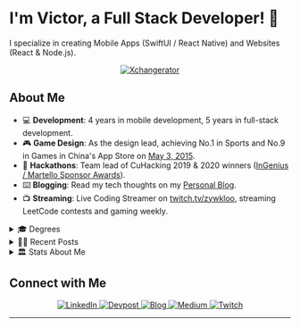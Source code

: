 # I'm Victor, a Full Stack Developer! 👋

I specialize in creating Mobile Apps (SwiftUI / React Native) and Websites (React & Node.js).

<p align="center">
  <a href="https://github.com/ZZZ-RecSys/ZZZ-MovieSearch-Client">
    <img src="https://github.com/ZZZ-RecSys/ZZZ-MovieSearch-Client/assets/18610590/211c3c31-7c9e-47b9-81ef-5210c4f1ed73" alt="Xchangerator" />
  </a>
</p>

## About Me

- 💻 **Development**: 4 years in mobile development, 5 years in full-stack development.
- 🎮 **Game Design**: As the design lead, achieving No.1 in Sports and No.9 in Games in China's App Store on [May 3, 2015](https://www.linkedin.com/in/yiweiz315/overlay/experience/793181145/multiple-media-viewer/?profileId=ACoAAAiuV8IBlPS-3MR67sLJM3hfVdSAEgwG3ZY&treasuryMediaId=1605155219338).
- 🌱 **Hackathons**: Team lead of CuHacking 2019 & 2020 winners ([InGenius / Martello Sponsor Awards](https://devpost.com/zywkloo)).
- ⌨️ **Blogging**: Read my tech thoughts on my [Personal Blog](https://zywkloo.github.io/).
- 📺 **Streaming**: Live Coding Streamer on [twitch.tv/zywkloo](https://www.twitch.tv/zywkloo), streaming LeetCode contests and gaming weekly.

<details>
  <summary>🎓 Degrees</summary>
  
  - 📖 Master of Data Science, UBC, Vancouver, Canada
  - 🍁 B.Sc. in Computer Science, Carleton University, Ottawa, Canada
  - 🏙️ B.Eng. in Urban Planning, Peking University, Beijing, China
  - 🥇 Carleton University Medal in Computer Science, 2020 Fall
</details>

<details>
  <summary>✍🏻 Recent Posts</summary>
  
  - 🏙️ [Choosing the Right JavaScript Data Visualization Framework: Insights and Comparisons](https://zywkloo.medium.com/choosing-the-right-javascript-data-visualization-framework-insights-and-comparisons-6325b8d66969)
  - ⚛️ [3 Lessons Taught w/ React-Part 1:State Updates](https://zywkloo.medium.com/lessons-learned-to-improve-react-performance-b722c9b992e6)
  - ⚛️ [React-Native-Meteor: FB/Google Login & OAuth](https://zywkloo.github.io/React-Native-Meteor-SocialLogin/)
  - 🎲 [Board Game A.I.: from Deep Blue to Alpha Go](https://zywkloo.medium.com/board-game-a-i-from-deep-blue-to-alpha-go-4dffb5276064)
</details>

<details>
  <summary> 🏛️ Stats About Me </summary>

<p align="center">
  <img src="https://github-readme-stats.vercel.app/api?username=zywkloo&show_icons=true&count_private=true&include_all_commits=true&line_height=21" alt="Yw's Github Stats" />
  <img src="https://github-profile-trophy.vercel.app/?username=zywkloo&column=7" alt="Yiwei's Github Trophy" />
</p>
</details>

## Connect with Me

<p align="center">
  <!-- LinkedIn -->
  <a href="https://www.linkedin.com/in/yiwei-zhang-4aa93840/">
    <img alt="LinkedIn" src="https://img.shields.io/badge/LinkedIn-%230077B5.svg?&style=for-the-badge&logo=linkedin&logoColor=white" />
  </a>
  <!-- Devpost -->
  <a href="https://devpost.com/zywkloo">
    <img alt="Devpost" src="https://img.shields.io/badge/Devpost-%230176BE.svg?&style=for-the-badge&logo=devpost&logoColor=white" />
  </a>
  <!-- Personal Blog -->
  <a href="https://zywkloo.github.io/">
    <img alt="Blog" src="https://img.shields.io/badge/Blog-%2333CCCC.svg?&style=for-the-badge&logo=wordpress&logoColor=white" />
  </a>
  <!-- Medium -->
  <a href="https://zywkloo.medium.com/">
    <img alt="Medium" src="https://img.shields.io/badge/Medium-%23000000.svg?&style=for-the-badge&logo=medium&logoColor=white"/>
  </a>
    <!-- Twitch -->
  <a href="https://www.twitch.tv/zywkloo">
    <img alt="Twitch" src="https://img.shields.io/badge/Twitch-%239146FF.svg?&style=for-the-badge&logo=twitch&logoColor=white"/>
  </a>
</p>
<hr>
